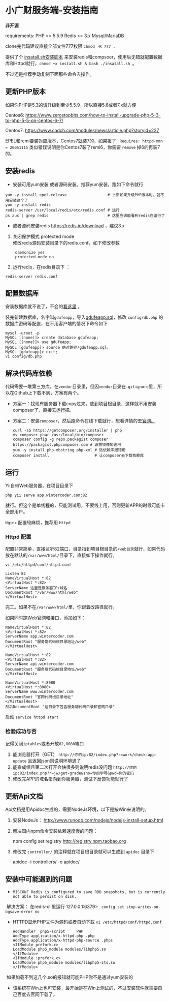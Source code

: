 # 小广财服务端-安装指南

**非开源** 

requirements: PHP >= 5.5.9  Redis >= 3.x  Mysql/MariaDB

clone完代码建议直接全部文件777权限 `chmod -R 777 . `

提供了个 [insatall.sh安装脚本](./insatall.sh)  来安装redis和compsoer，使用后无错就配置数据库和Httpd就行，`chmod +x install.sh & bash ./insatall.sh `。

不过还是推荐手动复制下面那些命令去操作。

## 更新PHP版本
如果你PHP是5.3的请升级到至少5.5.9，所以直接5.6或者7.x就方便

Centos6: https://www.zerostopbits.com/how-to-install-upgrade-php-5-3-to-php-5-5-on-centos-6-7/

Centos7: https://www.cadch.com/modules/news/article.php?storyid=227

EPEL和remi要装对应版本，Centos7就装7的，如果报了 ` Requires: httpd-mmn = 20051115` 类似错误说明是你Centos7装了remi6，你需要 `remove` 掉6的再装7的。

## 安装redis
- 安装可用yum安装 或者源码安装。推荐yum安装，跑如下命令就行

```
yum -y install epel-release 				 # 上面如果升级PHP版本时，就不用安装这个了
yum -y install redis
redis-server /usr/local/redis/etc/redis.conf # 运行
ps aux | grep redis  						 # 这里应该能看到redis在运行了
```

- 或者源码安装redis https://redis.io/download ，建议3.x

1. 关闭保护模式 protected mode  
   修改redis源码安装目录下的redis.conf，如下修改参数

   		daemonize yes
   		protected-mode no


2. 运行redis，在redis目录下 ： 

  ```
  redis-server redis.conf
  ```
## 配置数据库

安装数据库就不说了，不会的[看这里](https://support.rackspace.com/how-to/installing-mysql-server-on-centos/) 。

装完新建数据库，名字叫`gdufeapp`，导入[gdufeapp.sql](./gdufeapp.sql)，修改 `config/db.php` 的数据库密码等配置，在不用客户端的情况下命令如下

```
mysql -uroot -p
MySQL [(none)]> create database gdufeapp;
MySQL [(none)]> use gdufeapp;
MySQL [gdufeapp]> source 绝对路径/gdufeapp.sql;
MySQL [gdufeapp]> exit;
vi config/db.php
```

## 解决代码库依赖
代码需要一堆第三方库，在`vendor`目录里，但因`vendor`目录在`.gitignore`里，所以在Github上下载不到，方案有两个。
 - 方案一：找现有服务器下载copy过来，放到项目根目录，这样就不用安装composer了，直接去运行把。

 - 方案二：安装`composer`，然后跑命令在线下载就行，想看详情的去[官网。](http://docs.phpcomposer.com/00-intro.html#Installation-*nix)

    ```
    curl -sS https://getcomposer.org/installer | php
    mv composer.phar /usr/local/bin/composer
    composer config -g repo.packagist composer https://packagist.phpcomposer.com # 设置镜像加速用
    yum -y install php-mbstring php-xml # 防依赖库报错用
    composer install 					# 让composer去下载依赖库
    ```



## 运行
Yii自带Web服务器，在项目目录下  

    php yii serve app.wintercoder.com:82
就行。但这个是单线程的，只能测试用，不要线上用，否则更新APP的时候可能卡全部用户。

`Nginx` 配置较麻烦，推荐用 `Httpd`

### Httpd 配置

配置非常简单，直接监听82端口，目录指到项目根目录的`/web目录`就行，如果代码放在默认的`/var/www/html/`目录下，直接如下操作就行。

` vi /etc/httpd/conf/httpd.conf `

```
Listen 82
NameVirtualHost *:82
<VirtualHost *:82>
ServerName 这里是服务器IP/域名
DocumentRoot "/var/www/html/web"
</VirtualHost>
```

完工。如果不在`/var/www/html/`里，你跟着改路径就行。

如果同时跑Web官网和接口，添加如下：

```
NameVirtualHost *:82
<VirtualHost *:82>
ServerName app.wintercoder.com
DocumentRoot "服务端代码根目录地址/web"
</VirtualHost>

NameVirtualHost *:82
<VirtualHost *:82>
ServerName api.wintercoder.com
DocumentRoot "服务端代码根目录地址/web"
</VirtualHost>

NameVirtualHost *:8080
<VirtualHost *:8080>
ServerName www.wintercoder.com
DocumentRoot "官网代码根目录地址"
</VirtualHost>
然后DocumentRoot "这目录下包含服务端代码目录和官网目录" 
```

启动 `service httpd start`

### 检验成功与否

记得关闭`iptables`或者开放`82,8080`端口

1. 能浏览器打开（GET） `http://你的ip:82/index.php?r=work/check-app-update` 且返回json则说明环境通了
2. 能查成绩且第二次打开会快很多则说明redis没问题 `http://你的ip:82/index.php?r=jw/get-grade&sno=你的学号&pwd=你的密码`
3. 修改完APP的域名指向到你服务器，测试下反馈功能就行了

## 更新Api文档
Api文档是用Apidoc生成的，需要NodeJs环境，以下是按Win来说明的。
1. 安装NodeJs： http://www.runoob.com/nodejs/nodejs-install-setup.html

2. 解决国内npm命令安装依赖速度慢的问题：

   npm config set registry http://registry.npm.taobao.org

3. 修改完 `controller/` 的注释就在项目根目录就可以生成到 `apidoc` 目录下

   apidoc -i controllers/ -o apidoc/

## 安装中可能遇到的问题

- ` MISCONF Redis is configured to save RDB snapshots, but is currently not able to persist on disk. `

​     解决方案： 在redis-cli里运行 127.0.0.1:6379> ` config set stop-writes-on-bgsave-error no`

- HTTPD显示PHP文件为源码或者自动下载
  ` vi /etc/httpd/conf/httpd.conf `

   ```
  AddHandler  php5-script     PHP
  AddType application/x-httpd-php .php
  AddType application/x-httpd-php-source .phps
  <IfModule prefork.c>
  LoadModule php5_module modules/libphp5.so
  </IfModule>
  <IfModule !prefork.c>
  LoadModule php5_module modules/libphp5-zts.so
  </IfModule>
   ```


​    如果加载不到这几个.so的报错就可能PHP你不是通过yum安装的

- 该系统在Win上也可安装，最开始是在Win上测试的，不过安装软件就需要自己百度去官网下载了。